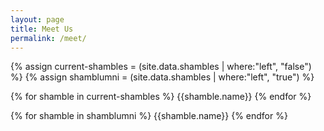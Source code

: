```yaml
---
layout: page
title: Meet Us
permalink: /meet/
---
```


{% assign current-shambles = (site.data.shambles | where:"left", "false") %}
{% assign shamblumni = (site.data.shambles | where:"left", "true") %}

{% for shamble in current-shambles %}
    {{shamble.name}}
{% endfor %}

{% for shamble in shamblumni %}
    {{shamble.name}}
{% endfor %}
